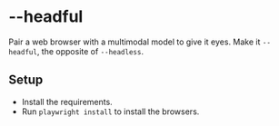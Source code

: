 # --headful
Pair a web browser with a multimodal model to give it eyes.
Make it `--headful`, the opposite of `--headless`.

 ## Setup

- Install the requirements.
- Run `playwright install` to install the browsers.
